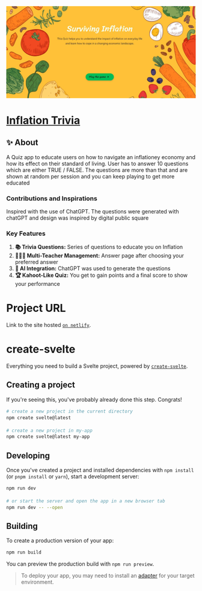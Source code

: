 <a href="https://tiny-yeot-202a4b.netlify.app">
  <img alt="Screenshot of web interface showing some of charts along with sidebar for navigation" src="/static/inflationCoverPage.jpg" />
  <h1> Inflation Trivia</h1>
</a>

## ✨ About

A Quiz app to educate users on how to navigate an inflationey economy and how its effect on their standard of living. User has to answer 10 questions which are either TRUE / FALSE. The questions are more than that and are shown at random per session and you can keep playing to get more educated

### Contributions and Inspirations

Inspired with the use of ChatGPT. The questions were generated with chatGPT and design was inspired by digital public square

### Key Features

1. **📚 Trivia Questions:** Series of questions to educate you on Inflation
2. **👨‍👩‍👦 Multi-Teacher Management:** Answer page after choosing your preferred answer
3. **🤖 AI Integration:** ChatGPT was used to generate the questions
4. **🏆 Kahoot-Like Quiz:** You get to gain points and a final score to show your performance

# Project URL

Link to the site hosted [`on netlify`](https://tiny-yeot-202a4b.netlify.app).

# create-svelte

Everything you need to build a Svelte project, powered by [`create-svelte`](https://github.com/sveltejs/kit/tree/master/packages/create-svelte).

## Creating a project

If you're seeing this, you've probably already done this step. Congrats!

```bash
# create a new project in the current directory
npm create svelte@latest

# create a new project in my-app
npm create svelte@latest my-app
```

## Developing

Once you've created a project and installed dependencies with `npm install` (or `pnpm install` or `yarn`), start a development server:

```bash
npm run dev

# or start the server and open the app in a new browser tab
npm run dev -- --open
```

## Building

To create a production version of your app:

```bash
npm run build
```

You can preview the production build with `npm run preview`.

> To deploy your app, you may need to install an [adapter](https://kit.svelte.dev/docs/adapters) for your target environment.
